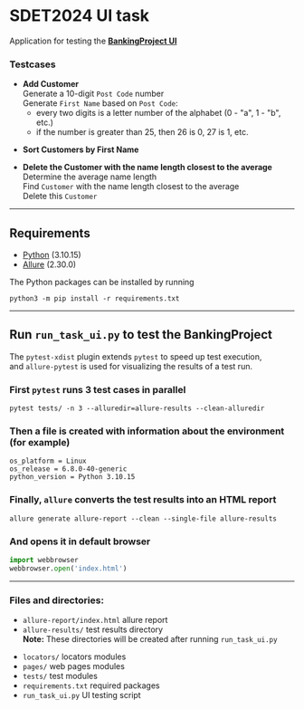 # SDET2024 UI task

Application for testing the **[BankingProject UI](https://www.globalsqa.com/angularJs-protractor/BankingProject/#/manager)**

### Testcases
* **Add Customer**  
    Generate a 10-digit `Post Code` number  
    Generate `First Name` based on `Post Code`:
    - every two digits is a letter number of the alphabet (0 - "a", 1 - "b", etc.)
    - if the number is greater than 25, then 26 is 0, 27 is 1, etc.

- **Sort Customers by First Name**

* **Delete the Customer with the name length closest to the average**  
    Determine the average name length  
    Find `Customer` with the name length closest to the average  
    Delete this `Customer`
***


## Requirements
* [Python](https://www.python.org/downloads/) (3.10.15)  
* [Allure](https://allurereport.org/docs/install/) (2.30.0)  
 
The Python packages can be installed by running  
```commandline
python3 -m pip install -r requirements.txt
```
***


## Run `run_task_ui.py` to test the BankingProject
The `pytest-xdist` plugin extends `pytest` to speed up test execution,  
and `allure-pytest` is used for visualizing the results of a test run.

### First `pytest` runs 3 test cases in parallel
```commandline
pytest tests/ -n 3 --alluredir=allure-results --clean-alluredir
```

### Then a file is created with information about the environment (for example)
```
os_platform = Linux
os_release = 6.8.0-40-generic
python_version = Python 3.10.15
```

### Finally, `allure` converts the test results into an HTML report
```commandline
allure generate allure-report --clean --single-file allure-results
```

### And opens it in default browser
```python
import webbrowser
webbrowser.open('index.html')
```
***


### Files and directories:
- `allure-report/index.html` allure report
- `allure-results/` test results directory  
**Note:** These directories will be created after running `run_task_ui.py`

* `locators/` locators modules
* `pages/` web pages modules
* `tests/` test modules
* `requirements.txt` required packages
* `run_task_ui.py` UI testing script
